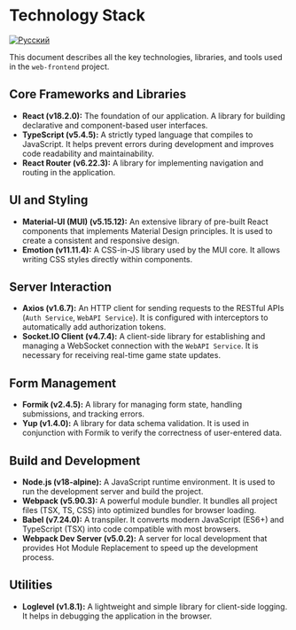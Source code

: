 # Technology Stack
[![Русский](https://img.shields.io/badge/lang-Русский-blue.svg)](../ru/tech_stack.md)

This document describes all the key technologies, libraries, and tools used in the `web-frontend` project.

## Core Frameworks and Libraries

*   **React (v18.2.0):** The foundation of our application. A library for building declarative and component-based user interfaces.
*   **TypeScript (v5.4.5):** A strictly typed language that compiles to JavaScript. It helps prevent errors during development and improves code readability and maintainability.
*   **React Router (v6.22.3):** A library for implementing navigation and routing in the application.

## UI and Styling

*   **Material-UI (MUI) (v5.15.12):** An extensive library of pre-built React components that implements Material Design principles. It is used to create a consistent and responsive design.
*   **Emotion (v11.11.4):** A CSS-in-JS library used by the MUI core. It allows writing CSS styles directly within components.

## Server Interaction

*   **Axios (v1.6.7):** An HTTP client for sending requests to the RESTful APIs (`Auth Service`, `WebAPI Service`). It is configured with interceptors to automatically add authorization tokens.
*   **Socket.IO Client (v4.7.4):** A client-side library for establishing and managing a WebSocket connection with the `WebAPI Service`. It is necessary for receiving real-time game state updates.

## Form Management

*   **Formik (v2.4.5):** A library for managing form state, handling submissions, and tracking errors.
*   **Yup (v1.4.0):** A library for data schema validation. It is used in conjunction with Formik to verify the correctness of user-entered data.

## Build and Development

*   **Node.js (v18-alpine):** A JavaScript runtime environment. It is used to run the development server and build the project.
*   **Webpack (v5.90.3):** A powerful module bundler. It bundles all project files (TSX, TS, CSS) into optimized bundles for browser loading.
*   **Babel (v7.24.0):** A transpiler. It converts modern JavaScript (ES6+) and TypeScript (TSX) into code compatible with most browsers.
*   **Webpack Dev Server (v5.0.2):** A server for local development that provides Hot Module Replacement to speed up the development process.

## Utilities

*   **Loglevel (v1.8.1):** A lightweight and simple library for client-side logging. It helps in debugging the application in the browser.